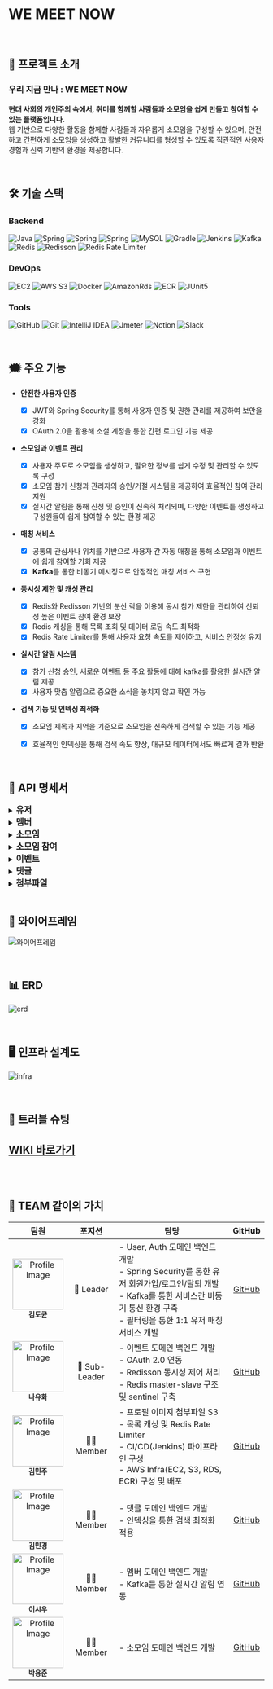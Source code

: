 
WE MEET NOW 
=============

<br>

## 📢 프로젝트 소개

### **우리 지금 만나 : WE MEET NOW** 
**현대 사회의 개인주의 속에서, 취미를 함께할 사람들과 소모임을 쉽게 만들고 참여할 수 있는 플랫폼입니다.** <br>
웹 기반으로 다양한 활동을 함께할 사람들과 자유롭게 소모임을 구성할 수 있으며, 
안전하고 간편하게 소모임을 생성하고 활발한 커뮤니티를 형성할 수 있도록 직관적인 사용자 경험과 신뢰 기반의 환경을 제공합니다.

<br>

## 🛠️ 기술 스택
### Backend
![Java](https://img.shields.io/badge/java-%23ED8B00.svg?style=for-the-badge&logo=openjdk&logoColor=white)
![Spring](https://img.shields.io/badge/Spring%20Boot-6DB33F?style=for-the-badge&logo=Spring&logoColor=white)
![Spring](https://img.shields.io/badge/Spring%20JPA-6DB33F?style=for-the-badge&logo=Spring&logoColor=white)
![Spring](https://img.shields.io/badge/springsecurity-6DB33F?style=for-the-badge&logo=springsecurity&logoColor=white)
![MySQL](https://img.shields.io/badge/mysql-4479A1.svg?style=for-the-badge&logo=mysql&logoColor=white)
![Gradle](https://img.shields.io/badge/Gradle-02303A?style=for-the-badge&logo=gradle&logoColor=white)
![Jenkins](	https://img.shields.io/badge/Jenkins-D24939?style=for-the-badge&logo=Jenkins&logoColor=white)
![Kafka](https://img.shields.io/badge/Kafka-231F20?style=for-the-badge&logo=Apache-Kafka&logoColor=white)
![Redis](https://img.shields.io/badge/redis-%23DD0031.svg?style=for-the-badge&logo=redis&logoColor=white)
![Redisson](https://img.shields.io/badge/Redisson-FFA500?style=for-the-badge)
![Redis Rate Limiter](https://img.shields.io/badge/Redis%20Rate%20Limiter-DC382D?style=for-the-badge&logo=Redis&logoColor=white)



### DevOps
![EC2](https://img.shields.io/badge/amazonec2-FF9900?style=for-the-badge&logo=amazonec2&logoColor=white)
![AWS S3](https://img.shields.io/badge/AWS%20S3-%23FF9900.svg?style=for-the-badge&logo=amazon-aws&logoColor=white)
![Docker](https://img.shields.io/badge/docker-2496ED?style=for-the-badge&logo=docker&logoColor=white)
![AmazonRds](https://img.shields.io/badge/amazonrds-527FFF?style=for-the-badge&logo=amazonrds&logoColor=white)
![ECR](https://img.shields.io/badge/Amazon%20ECR-FF9900?style=for-the-badge&logo=Amazon-AWS&logoColor=white)
![JUnit5](https://img.shields.io/badge/JUnit5-FB4F14?style=for-the-badge&logo=JUnit5&logoColor=white)

### Tools
![GitHub](https://img.shields.io/badge/github-%23121011.svg?style=for-the-badge&logo=github&logoColor=white)
![Git](https://img.shields.io/badge/git-F05032?style=for-the-badge&logo=git&logoColor=white)
![IntelliJ IDEA](https://img.shields.io/badge/IntelliJIDEA-000000.svg?style=for-the-badge&logo=intellij-idea&logoColor=white)
![Jmeter](https://img.shields.io/badge/apachejmeter-D22128?style=for-the-badge&logo=apachejmeter&logoColor=white)
![Notion](https://img.shields.io/badge/Notion-%23000000.svg?style=for-the-badge&logo=notion&logoColor=white)
![Slack](https://img.shields.io/badge/Slack-4A154B?style=for-the-badge&logo=slack&logoColor=white)

[//]: # ([![Elasticsearch]&#40;https://img.shields.io/badge/elasticsearch-005571.svg?style=for-the-badge&logo=elasticsearch&logoColor=white&#41;]&#40;https://www.elastic.co/elasticsearch/&#41;)
[//]: # ([![Kibana]&#40;https://img.shields.io/badge/kibana-005571.svg?style=for-the-badge&logo=kibana&logoColor=white&#41;]&#40;https://www.elastic.co/kibana/&#41;)
[//]: # ([![Grafana]&#40;https://img.shields.io/badge/grafana-F46800.svg?style=for-the-badge&logo=grafana&logoColor=white&#41;]&#40;https://grafana.com/&#41;)
[//]: # (![Prometheus]&#40;https://img.shields.io/badge/prometheus-E6522C.svg?style=for-the-badge&logo=prometheus&logoColor=white&#41;)

<br>

## 🗯️ 주요 기능

* **안전한 사용자 인증**

    - [x] JWT와 Spring Security를 통해 사용자 인증 및 권한 관리를 제공하여 보안을 강화
    - [x] OAuth 2.0을 활용해 소셜 계정을 통한 간편 로그인 기능 제공

* **소모임과 이벤트 관리**

    - [x] 사용자 주도로 소모임을 생성하고, 필요한 정보를 쉽게 수정 및 관리할 수 있도록 구성
    - [x] 소모임 참가 신청과 관리자의 승인/거절 시스템을 제공하여 효율적인 참여 관리 지원
    - [x] 실시간 알림을 통해 신청 및 승인이 신속히 처리되며, 다양한 이벤트를 생성하고 구성원들이 쉽게 참여할 수 있는 환경 제공

* **매칭 서비스**

    - [x] 공통의 관심사나 위치를 기반으로 사용자 간 자동 매칭을 통해 소모임과 이벤트에 쉽게 참여할 기회 제공
    - [x] **Kafka**를 통한 비동기 메시징으로 안정적인 매칭 서비스 구현
  
* **동시성 제한 및 캐싱 관리**

    - [x] Redis와 Redisson 기반의 분산 락을 이용해 동시 참가 제한을 관리하여 신뢰성 높은 이벤트 참여 환경 보장
    - [x] Redis 캐싱을 통해 목록 조회 및 데이터 로딩 속도 최적화
    - [x] Redis Rate Limiter를 통해 사용자 요청 속도를 제어하고, 서비스 안정성 유지

* **실시간 알림 시스템**

    - [x] 참가 신청 승인, 새로운 이벤트 등 주요 활동에 대해 kafka를 활용한 실시간 알림 제공
    - [x] 사용자 맞춤 알림으로 중요한 소식을 놓치지 않고 확인 가능

* **검색 기능 및 인덱싱 최적화**

    - [x] 소모임 제목과 지역을 기준으로 소모임을 신속하게 검색할 수 있는 기능 제공
    - [x] 효율적인 인덱싱을 통해 검색 속도 향상, 대규모 데이터에서도 빠르게 결과 반환


[//]: # (* **모니터링 및 통계**)
[//]: # (    - [x] Grafana와 Prometheus를 통해 실시간 모니터링과 통계 제공)
[//]: # (    - [x] 통계를 활용해 소모임 운영 효율성을 높이고 개선 가능)

<br>

## 📑 API 명세서
<details>
  <summary><span style="font-size:1.2em"><strong>유저</strong></span></summary>

![erd.png](/assets/유저api1.png)
![erd.png](/assets/유저api2.png)

</details>

<details>
  <summary><span style="font-size:1.2em"><strong>멤버</strong></span></summary>

![erd.png](/assets/멤버api.png)
![erd.png](/assets/멤버api2.png)

</details>

<details>
  <summary><span style="font-size:1.2em"><strong>소모임</strong></span></summary>

![erd.png](/assets/소모임api1.png)
![erd.png](/assets/소모임api2.png)


</details>

<details>
  <summary><span style="font-size:1.2em"><strong>소모임 참여</strong></span></summary>

![erd.png](/assets/소모임참여api.png)

</details>

<details>
  <summary><span style="font-size:1.2em"><strong>이벤트</strong></span></summary>

![erd.png](/assets/이벤트api1.png)
![erd.png](/assets/이벤트api2.png)

</details>

<details>
  <summary><span style="font-size:1.2em"><strong>댓글</strong></span></summary>

![erd.png](/assets/댓글api.png)

</details>

<details>
  <summary><span style="font-size:1.2em"><strong>첨부파일</strong></span></summary>

![erd.png](/assets/첨부파일api.png)

</details>

<br>

## 🎨 와이어프레임
![와이어프레임](/assets/1105.png)

<br>

## 📊 ERD
![erd](/assets/ERD1105.png)

<br>

## 🖥️ 인프라 설계도
![infra](/assets/infra1105.png)

<br>

## 🔫 트러블 슈팅
## [WIKI 바로가기](https://github.com/Gathering-Project/Gathering/wiki)

<br>
<br>

## 💪 TEAM 같이의 가치
<table>
  <thead>
    <tr>
      <th align="center">팀원</th>
      <th align="center">포지션</th>
      <th align="center">담당</th>
      <th align="center">GitHub</th>
    </tr>
  </thead>
  <tbody>
    <tr>
      <td align="center">
        <img src="/assets/profile5.png" width="100px;" alt="Profile Image"/><br/>
        <sub><b>김도균</b></sub>
      <td align="center">👑 Leader</td>
      <td align="left">
        - User, Auth 도메인 백엔드 개발<br/>
        - Spring Security를 통한 유저 회원가입/로그인/탈퇴 개발<br/>
        - Kafka를 통한 서비스간 비동기 통신 환경 구축<br/>
        - 필터링을 통한 1:1 유저 매칭 서비스 개발
      </td>
      <td align="center"><a href="https://github.com/gyun97">GitHub</a></td>
    </tr>
    <tr>
      <td align="center">
        <img src="/assets/profile_yuhwa.jpg" width="100px;" alt="Profile Image"/><br/>
        <sub><b>나유화</b></sub>
      <td align="center">👑 Sub-Leader</td>
      <td align="left">
        - 이벤트 도메인 백엔드 개발<br/>
        - OAuth 2.0 연동<br/>
        - Redisson 동시성 제어 처리<br/>
        - Redis master-slave 구조 및 sentinel 구축
      </td>
      <td align="center"><a href="https://github.com/fargoe">GitHub</a></td>
    </tr>
    <tr>
      <td align="center">
        <img src="/assets/profile1.jpeg" width="100px;" alt="Profile Image"/><br/>
        <sub><b>김민주</b></sub>
      </td>
      <td align="center">🫅🏻 Member</td>
      <td align="left">
        - 프로필 이미지 첨부파일 S3 <br/>
        - 목록 캐싱 및 Redis Rate Limiter <br/>
        - CI/CD(Jenkins) 파이프라인 구성<br/>
        - AWS Infra(EC2, S3, RDS, ECR) 구성 및 배포
      </td>
      <td align="center"><a href="https://github.com/wanduek">GitHub</a></td>
    </tr>
    <tr>
      <td align="center">
        <img src="/assets/profile2.JPG" width="100px;" alt="Profile Image"/><br/>
        <sub><b>김민경</b></sub><td align="center">🫅🏻 Member</td>
      <td align="left">
        - 댓글 도메인 백엔드 개발<br/>
        - 인덱싱을 통한 검색 최적화 적용
      </td>
      <td align="center"><a href="https://github.com/Minkyeongweb">GitHub</a></td>
    </tr>
    <tr>
      <td align="center">
        <img src="/assets/profile4.jpg" width="100px;" alt="Profile Image"/><br/>
        <sub><b>이시우</b></sub><td align="center">🫅🏻 Member</td>
      <td align="left">
        - 멤버 도메인 백엔드 개발 <br/>
        - Kafka를 통한 실시간 알림 연동
      </td>
      <td align="center"><a href="https://github.com/lsy8467">GitHub</a></td>
    </tr>
    <tr>
      <td align="center">
        <img src="/assets/profile3.png" width="100px;" alt="Profile Image"/><br/>
        <sub><b>박용준</b></sub><td align="center">🫅🏻 Member</td>
      <td align="left">
        - 소모임 도메인 백엔드 개발
      </td>
      <td align="center"><a href="https://github.com/Gorokgorokgo">GitHub</a></td>
    </tr>
  </tbody>
</table>

<br>
